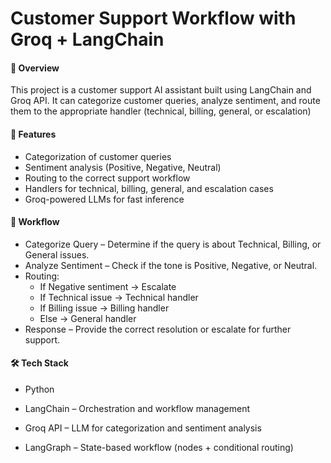 # Customer Support Workflow with Groq + LangChain
#### 📌 Overview
This project is a customer support AI assistant built using LangChain and Groq API.
It can categorize customer queries, analyze sentiment, and route them to the appropriate handler (technical, billing, general, or escalation)

#### 🚀 Features

- Categorization of customer queries
- Sentiment analysis (Positive, Negative, Neutral)
- Routing to the correct support workflow
- Handlers for technical, billing, general, and escalation cases
- Groq-powered LLMs for fast inference

#### 🔄 Workflow

- Categorize Query – Determine if the query is about Technical, Billing, or General issues.
- Analyze Sentiment – Check if the tone is Positive, Negative, or Neutral.
- Routing:
   - If Negative sentiment → Escalate
   - If Technical issue → Technical handler
  - If Billing issue → Billing handler
  - Else → General handler
- Response – Provide the correct resolution or escalate for further support.

#### 🛠 Tech Stack
- Python

- LangChain – Orchestration and workflow management

- Groq API – LLM for categorization and sentiment analysis

- LangGraph – State-based workflow (nodes + conditional routing)
